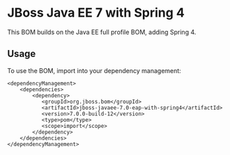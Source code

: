 JBoss Java EE 7 with Spring 4
===============================

This BOM builds on the Java EE full profile BOM, adding Spring 4.
  
Usage
-----

To use the BOM, import into your dependency management:

    <dependencyManagement>
        <dependencies>
            <dependency>
               <groupId>org.jboss.bom</groupId>
               <artifactId>jboss-javaee-7.0-eap-with-spring4</artifactId>
               <version>7.0.0-build-12</version>
               <type>pom</type>
               <scope>import</scope>
            </dependency>
        </dependencies>
    </dependencyManagement>
